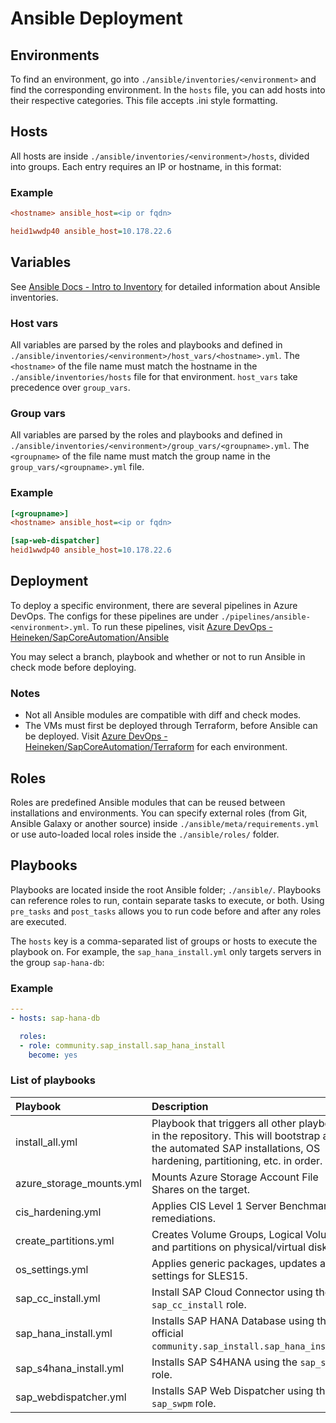 # Ansible Deployment

## Environments
To find an environment, go into `./ansible/inventories/<environment>` and find the corresponding environment. In the `hosts` file, you can add hosts into their respective categories. This file accepts .ini style formatting.

## Hosts
All hosts are inside `./ansible/inventories/<environment>/hosts`, divided into groups.
Each entry requires an IP or hostname, in this format:

### Example
```ini
<hostname> ansible_host=<ip or fqdn>
```

```ini
heid1wwdp40 ansible_host=10.178.22.6
```

## Variables
See [Ansible Docs - Intro to Inventory](https://docs.ansible.com/ansible/latest/user_guide/intro_inventory.html) for detailed information about Ansible inventories.

### Host vars
All variables are parsed by the roles and playbooks and defined in `./ansible/inventories/<environment>/host_vars/<hostname>.yml`. The `<hostname>` of the file name must match the hostname in the `./ansible/inventories/hosts` file for that environment. `host_vars` take precedence over `group_vars`.

### Group vars
All variables are parsed by the roles and playbooks and defined in `./ansible/inventories/<environment>/group_vars/<groupname>.yml`. The `<groupname>` of the file name must match the group name in the `group_vars/<groupname>.yml` file.

### Example
```ini
[<groupname>]
<hostname> ansible_host=<ip or fqdn>
```

```ini
[sap-web-dispatcher]
heid1wwdp40 ansible_host=10.178.22.6
```

## Deployment
To deploy a specific environment, there are several pipelines in Azure DevOps. The configs for these pipelines are under `./pipelines/ansible-<environment>.yml`. To run these pipelines, visit [Azure DevOps - Heineken/SapCoreAutomation/Ansible](https://dev.azure.com/heineken/SAPCoreAutomation/_build?definitionScope=%5CAnsible)

You may select a branch, playbook and whether or not to run Ansible in check mode before deploying.

### Notes
- Not all Ansible modules are compatible with diff and check modes.
- The VMs must first be deployed through Terraform, before Ansible can be deployed. Visit [Azure DevOps - Heineken/SapCoreAutomation/Terraform](https://dev.azure.com/heineken/SAPCoreAutomation/_build?definitionScope=%5CTerraform) for each environment.

## Roles
Roles are predefined Ansible modules that can be reused between installations and environments. You can specify external roles (from Git, Ansible Galaxy or another source) inside `./ansible/meta/requirements.yml` or use auto-loaded local roles inside the `./ansible/roles/` folder.

## Playbooks
Playbooks are located inside the root Ansible folder; `./ansible/`. Playbooks can reference roles to run, contain separate tasks to execute, or both. Using `pre_tasks` and `post_tasks` allows you to run code before and after any roles are executed.

The `hosts` key is a comma-separated list of groups or hosts to execute the playbook on. For example, the `sap_hana_install.yml` only targets servers in the group `sap-hana-db`:

### Example
```yaml
---
- hosts: sap-hana-db

  roles:
  - role: community.sap_install.sap_hana_install
    become: yes
```

### List of playbooks
| Playbook                 | Description                                                                                                                                                           |
| :----------------------- | :-------------------------------------------------------------------------------------------------------------------------------------------------------------------- |
| install_all.yml          | Playbook that triggers all other playbooks in the repository. This will bootstrap all of the automated SAP installations, OS hardening, partitioning, etc. in order.  |
| azure_storage_mounts.yml | Mounts Azure Storage Account File Shares on the target.                                                                                                               |
| cis_hardening.yml        | Applies CIS Level 1 Server Benchmark remediations.                                                                                                                    |
| create_partitions.yml    | Creates Volume Groups, Logical Volumes and partitions on physical/virtual disks.                                                                                      |
| os_settings.yml          | Applies generic packages, updates and settings for SLES15.                                                                                                            |
| sap_cc_install.yml       | Install SAP Cloud Connector using the `sap_cc_install` role.                                                                                                          |
| sap_hana_install.yml     | Installs SAP HANA Database using the official `community.sap_install.sap_hana_install`.                                                                               |
| sap_s4hana_install.yml   | Installs SAP S4HANA using the `sap_swpm` role.                                                                                                                        |
| sap_webdispatcher.yml    | Installs SAP Web Dispatcher using the `sap_swpm` role.                                                                                                                |